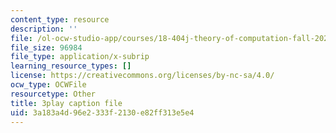 ```yaml
---
content_type: resource
description: ''
file: /ol-ocw-studio-app/courses/18-404j-theory-of-computation-fall-2020/3a183a4d96e2333f2130e82ff313e5e4_KAySmSEGc9U.srt
file_size: 96984
file_type: application/x-subrip
learning_resource_types: []
license: https://creativecommons.org/licenses/by-nc-sa/4.0/
ocw_type: OCWFile
resourcetype: Other
title: 3play caption file
uid: 3a183a4d-96e2-333f-2130-e82ff313e5e4
---
```

